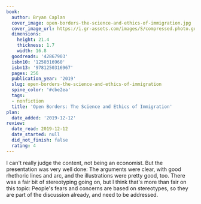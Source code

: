 ```yaml
---
book:
  author: Bryan Caplan
  cover_image: open-borders-the-science-and-ethics-of-immigration.jpg
  cover_image_url: https://i.gr-assets.com/images/S/compressed.photo.goodreads.com/books/1553580474l/42867903._SX98_.jpg
  dimensions:
    height: 21.4
    thickness: 1.7
    width: 16.8
  goodreads: '42867903'
  isbn10: '1250316960'
  isbn13: '9781250316967'
  pages: 256
  publication_year: '2019'
  slug: open-borders-the-science-and-ethics-of-immigration
  spine_color: '#cbe2ea'
  tags:
  - nonfiction
  title: 'Open Borders: The Science and Ethics of Immigration'
plan:
  date_added: '2019-12-12'
review:
  date_read: 2019-12-12
  date_started: null
  did_not_finish: false
  rating: 4
---
```


I can't really judge the content, not being an economist. But the presentation was very well done: The arguments were clear, with good rhethoric lines and arc, and the illustrations were pretty good, too. There was a fair bit of stereotyping going on, but I think that's more than fair on this topic: People's fears and concerns are based on stereotypes, so they are part of the discussion already, and need to be addressed.
